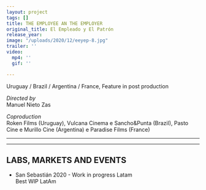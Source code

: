 ```yaml
---
layout: project
tags: []
title: THE EMPLOYEE AN THE EMPLOYER
original_title: El Empleado y El Patrón
release_year: 
image: "/uploads/2020/12/eeyep-8.jpg"
trailer: ''
video:
  mp4: ''
  gif: ''

---
```

Uruguay / Brazil / Argentina / France, Feature in post production

_Directed by_  
Manuel Nieto Zas

_Coproduction_  
Roken Films (Uruguay), Vulcana Cinema e Sancho&Punta (Brazil), Pasto Cine e Murillo Cine (Argentina) e Paradise Films (France)

***

***

## LABS, MARKETS AND EVENTS

* San Sebastián 2020 - Work in progress Latam  
  Best WIP LatAm